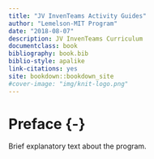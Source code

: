 ```yaml
--- 
title: "JV InvenTeams Activity Guides"
author: "Lemelson-MIT Program"
date: "2018-08-07"
description: JV InvenTeams Curriculum
documentclass: book
bibliography: book.bib
biblio-style: apalike
link-citations: yes
site: bookdown::bookdown_site
#cover-image: "img/knit-logo.png"
---
```


# Preface {-}

Brief explanatory text about the program.


